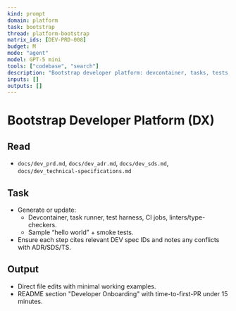 ```yaml
---
kind: prompt
domain: platform
task: bootstrap
thread: platform-bootstrap
matrix_ids: [DEV-PRD-008]
budget: M
mode: "agent"
model: GPT-5 mini
tools: ["codebase", "search"]
description: "Bootstrap developer platform: devcontainer, tasks, tests, CI, lint/typecheck, onboarding."
inputs: []
outputs: []
---
```


# Bootstrap Developer Platform (DX)

## Read

- `docs/dev_prd.md`, `docs/dev_adr.md`, `docs/dev_sds.md`, `docs/dev_technical-specifications.md`

## Task

- Generate or update:
  - Devcontainer, task runner, test harness, CI jobs, linters/type-checkers.
  - Sample “hello world” + smoke tests.
- Ensure each step cites relevant DEV spec IDs and notes any conflicts with ADR/SDS/TS.

## Output

- Direct file edits with minimal working examples.
- README section "Developer Onboarding" with time-to-first-PR under 15 minutes.
